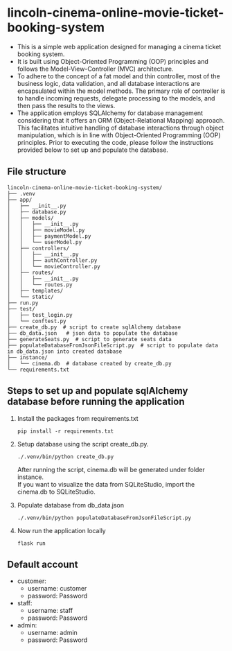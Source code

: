 # lincoln-cinema-online-movie-ticket-booking-system

- This is a simple web application designed for managing a cinema ticket booking system.
- It is built using Object-Oriented Programming (OOP) principles and follows the Model-View-Controller (MVC) architecture.
- To adhere to the concept of a fat model and thin controller, most of the business logic, data validation, and all database interactions are encapsulated within the model methods. The primary role of controller is to handle incoming requests, delegate processing to the models, and then pass the results to the views.
- The application employs SQLAlchemy for database management considering that it offers an ORM (Object-Relational Mapping) approach. This facilitates intuitive handling of database interactions through object manipulation, which is in line with Object-Oriented Programming (OOP) principles. Prior to executing the code, please follow the instructions provided below to set up and populate the database.

## File structure

```
lincoln-cinema-online-movie-ticket-booking-system/
├── .venv
├── app/
│   ├── __init__.py
│   ├── database.py
│   ├── models/
│   │   ├── __init__.py
│   │   ├── movieModel.py
│   │   ├── paymentModel.py
│   │   └── userModel.py
│   ├── controllers/
│   │   ├── __init__.py
│   │   ├── authController.py
│   │   └── movieController.py
│   ├── routes/
│   │   ├── __init__.py
│   │   └── routes.py
│   ├── templates/
│   └── static/
├── run.py
├── test/
│   ├── test_login.py
│   └── conftest.py
├── create_db.py  # script to create sqlAlchemy database
├── db_data.json   # json data to populate the database
├── generateSeats.py  # script to generate seats data
├── populateDatabaseFromJsonFileScript.py  # script to populate data in db_data.json into created database
├── instance/
│   └── cinema.db  # database created by create_db.py
└── requirements.txt
```

## Steps to set up and populate sqlAlchemy database before running the application
  1. Install the packages from requirements.txt
     ```
     pip install -r requirements.txt
     ```
    
  2. Setup database using the script create_db.py.
     
     ```
     ./.venv/bin/python create_db.py
     ```
     After running the script, cinema.db will be generated under folder instance.   
     If you want to visualize the data from SQLiteStudio, import the cinema.db to  SQLiteStudio.
     
  4. Populate database from db_data.json
     ```
     ./.venv/bin/python populateDatabaseFromJsonFileScript.py
     ```
  5. Now run the application locally
     ```
     flask run
     ```
## Default account
- customer:
  - username: customer
  - password: Password
- staff:
  - username: staff
  - password: Password
- admin:
  - username: admin
  - password: Password
